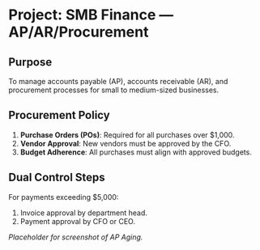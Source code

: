 # Project: SMB Finance — AP/AR/Procurement

## Purpose

To manage accounts payable (AP), accounts receivable (AR), and procurement processes for small to medium-sized businesses.

## Procurement Policy

1.  **Purchase Orders (POs)**: Required for all purchases over $1,000.
2.  **Vendor Approval**: New vendors must be approved by the CFO.
3.  **Budget Adherence**: All purchases must align with approved budgets.

## Dual Control Steps

For payments exceeding $5,000:
1.  Invoice approval by department head.
2.  Payment approval by CFO or CEO.

*Placeholder for screenshot of AP Aging.*
